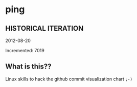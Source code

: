 # ping

## HISTORICAL ITERATION
2012-08-20

Incremented: 7019

## What is this?? 
Linux skills to hack the github commit visualization chart `;-)`
